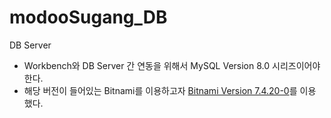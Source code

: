 # modooSugang_DB
DB Server

* Workbench와 DB Server 간 연동을 위해서 MySQL Version 8.0 시리즈이어야 한다.
* 해당 버전이 들어있는 Bitnami를 이용하고자 [Bitnami Version 7.4.20-0](https://community.bitnami.com/t/last-version-of-the-wamp-stack-that-shipped-with-mysql/103735)를 이용 했다.
